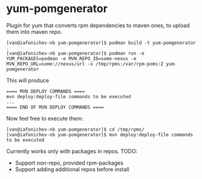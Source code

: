 # yum-pomgenerator
Plugin for yum that converts rpm dependencies to maven ones, to upload them into maven repo.

```
[van@iafonichev-nb yum-pomgenerator]$ podman build -t yum-pomgenerator .
[van@iafonichev-nb yum-pomgenerator]$ podman run -e YUM_PACKAGES=podman -e MVN_REPO_ID=some-nexus -e MVN_REPO_URL=some://nexus/url -v /tmp/rpms:/var/rpm-poms:Z yum-pomgenerator
```

This will produce 
```
==== MVN DEPLOY COMMANDS ====
mvn deploy:deploy-file commands to be executed
...
==== END OF MVN DEPLOY COMMANDS ====
```

Now feel free to execute them:
```
[van@iafonichev-nb yum-pomgenerator]$ cd /tmp/rpms/
[van@iafonichev-nb yum-pomgenerator]$ mvn deploy:deploy-file commands to be executed

```

Currently works only with packages in repos. TODO: 
* Support non-repo, provided rpm-packages
* Support adding additional repos before install
